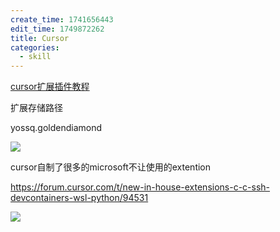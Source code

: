 ```yaml
---
create_time: 1741656443
edit_time: 1749872262
title: Cursor
categories:
  - skill
---
```



[cursor扩展插件教程](PURSdqGlAoWCeLxwnJvcdZF0nFd)

扩展存储路径

yossq.goldendiamond

<img src="/assets/RNksbs80do4E0VxltQVcQJPvnJe.png" src-width="436" class="markdown-img m-auto" src-height="168" align="center"/>

cursor自制了很多的microsoft不让使用的extention

https://forum.cursor.com/t/new-in-house-extensions-c-c-ssh-devcontainers-wsl-python/94531

<img src="/assets/RVtQbRCzCoWmcJxT9EKcZY7in5d.png" src-width="477" class="markdown-img m-auto" src-height="167" align="center"/>

